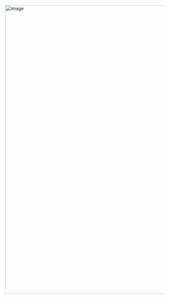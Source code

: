 <img width="1137" height="919" alt="image" src="https://github.com/user-attachments/assets/a65b4da7-2acf-40a2-b8c7-1ca8ec6a2902" />
